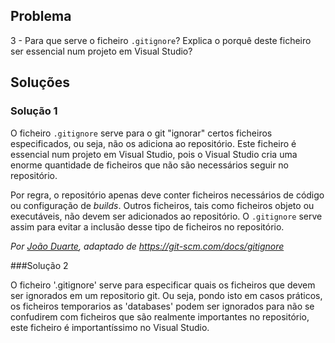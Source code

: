## Problema

3 - Para que serve o ficheiro `.gitignore`? Explica o porquê deste ficheiro
ser essencial num projeto em Visual Studio?

## Soluções

### Solução 1

O ficheiro `.gitignore` serve para o git "ignorar" certos ficheiros
especificados, ou seja, não os adiciona ao repositório. Este ficheiro é
essencial num projeto em Visual Studio, pois o Visual Studio cria uma
enorme quantidade de ficheiros que não são necessários seguir no
repositório.

Por regra, o repositório apenas deve conter ficheiros necessários de código
ou configuração de _builds_. Outros ficheiros, tais como ficheiros objeto ou
executáveis, não devem ser adicionados ao repositório. O `.gitignore` serve
assim para evitar a inclusão desse tipo de ficheiros no repositório.

*Por [João Duarte](https://github.com/JoaoAlexandreDuarte), adaptado de
https://git-scm.com/docs/gitignore*


###Solução 2

O ficheiro '.gitignore' serve para especificar quais os ficheiros que devem ser ignorados em um repositorio git.
 Ou seja, pondo isto em casos práticos, os ficheiros temporarios as 'databases' podem ser ignorados para não se confudirem com ficheiros
 que são realmente importantes no repositório, este ficheiro é importantíssimo no Visual Studio. 

